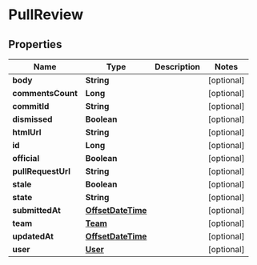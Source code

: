 # PullReview

## Properties
Name | Type | Description | Notes
------------ | ------------- | ------------- | -------------
**body** | **String** |  |  [optional]
**commentsCount** | **Long** |  |  [optional]
**commitId** | **String** |  |  [optional]
**dismissed** | **Boolean** |  |  [optional]
**htmlUrl** | **String** |  |  [optional]
**id** | **Long** |  |  [optional]
**official** | **Boolean** |  |  [optional]
**pullRequestUrl** | **String** |  |  [optional]
**stale** | **Boolean** |  |  [optional]
**state** | **String** |  |  [optional]
**submittedAt** | [**OffsetDateTime**](OffsetDateTime.md) |  |  [optional]
**team** | [**Team**](Team.md) |  |  [optional]
**updatedAt** | [**OffsetDateTime**](OffsetDateTime.md) |  |  [optional]
**user** | [**User**](User.md) |  |  [optional]
